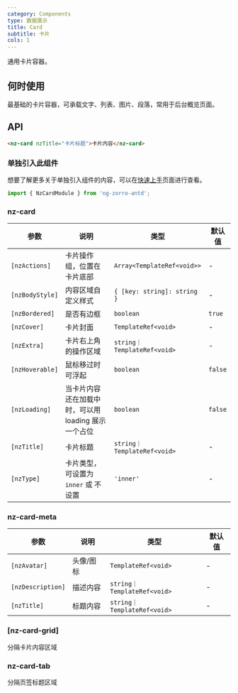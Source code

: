 ```yaml
---
category: Components
type: 数据展示
title: Card
subtitle: 卡片
cols: 1
---
```


通用卡片容器。

## 何时使用

最基础的卡片容器，可承载文字、列表、图片、段落，常用于后台概览页面。

## API

```html
<nz-card nzTitle="卡片标题">卡片内容</nz-card>
```

### 单独引入此组件

想要了解更多关于单独引入组件的内容，可以在[快速上手](/docs/getting-started/zh#单独引入某个组件)页面进行查看。

```ts
import { NzCardModule } from 'ng-zorro-antd';
```

### nz-card

| 参数 | 说明 | 类型 | 默认值 |
| --- | --- | --- | --- |
| `[nzActions]` | 卡片操作组，位置在卡片底部 | `Array<TemplateRef<void>>` | - |
| `[nzBodyStyle]` | 内容区域自定义样式 | `{ [key: string]: string }` | - |
| `[nzBordered]` | 是否有边框 | `boolean` | `true` |
| `[nzCover]` | 卡片封面 | `TemplateRef<void>` | - |
| `[nzExtra]` | 卡片右上角的操作区域 | `string｜TemplateRef<void>` | - |
| `[nzHoverable]` | 鼠标移过时可浮起 | `boolean` | `false` |
| `[nzLoading]` | 当卡片内容还在加载中时，可以用 loading 展示一个占位 | `boolean` | `false` |
| `[nzTitle]` | 卡片标题 | `string｜TemplateRef<void>` | - |
| `[nzType]` | 卡片类型，可设置为 `inner` 或 不设置 | `'inner'` | - |

### nz-card-meta

| 参数 | 说明 | 类型 | 默认值 |
| -------- | ----------- | ---- | ------- |
| `[nzAvatar]` | 头像/图标 | `TemplateRef<void>` | - |
| `[nzDescription]` | 描述内容 | `string｜TemplateRef<void>` | - |
| `[nzTitle]` | 标题内容 | `string｜TemplateRef<void>` | - |


### [nz-card-grid]
分隔卡片内容区域

### nz-card-tab
分隔页签标题区域
